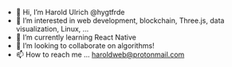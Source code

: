 - 👋 Hi, I’m Harold Ulrich @hygtfrde
- 👀 I’m interested in web development, blockchain, Three.js, data visualization, Linux, ... 
- 🌱 I’m currently learning React Native
- 💞️ I’m looking to collaborate on algorithms! 
- 📫 How to reach me ... haroldweb@protonmail.com 

<!---
hygtfrde/hygtfrde is a ✨ special ✨ repository because its `README.md` (this file) appears on your GitHub profile.
You can click the Preview link to take a look at your changes.
--->
